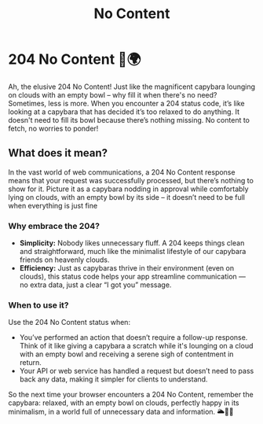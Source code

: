 ﻿---
category: 2xx
code: 204
cover: https://firebasestorage.googleapis.com/v0/b/capy-http.appspot.com/o/Capy-204-750x600.avif?alt=media
thumbnail: https://firebasestorage.googleapis.com/v0/b/capy-http.appspot.com/o/Capy-204-250x200.avif?alt=media
coverAlt: No Content
description: No Content
pubDate: 2014-06-01
tags:
- 2xx
title: No Content
---


# 204 No Content 🐹🌍

Ah, the elusive 204 No Content! Just like the magnificent capybara lounging on clouds with an empty bowl – why fill it when there's no need? Sometimes, less is more. When you encounter a 204 status code, it’s like looking at a capybara that has decided it’s too relaxed to do anything. It doesn't need to fill its bowl because there’s nothing missing. No content to fetch, no worries to ponder!

## What does it mean?
In the vast world of web communications, a 204 No Content response means that your request was successfully processed, but there’s nothing to show for it. Picture it as a capybara nodding in approval while comfortably lying on clouds, with an empty bowl by its side – it doesn’t need to be full when everything is just fine
### Why embrace the 204?
- **Simplicity:** Nobody likes unnecessary fluff. A 204 keeps things clean and straightforward, much like the minimalist lifestyle of our capybara friends on heavenly clouds.
- **Efficiency:** Just as capybaras thrive in their environment (even on clouds), this status code helps your app streamline communication — no extra data, just a clear “I got you” message.
### When to use it?
Use the 204 No Content status when:
- You’ve performed an action that doesn’t require a follow-up response. Think of it like giving a capybara a scratch while it's lounging on a cloud with an empty bowl and receiving a serene sigh of contentment in return.
- Your API or web service has handled a request but doesn’t need to pass back any data, making it simpler for clients to understand.

So the next time your browser encounters a 204 No Content, remember the capybara: relaxed, with an empty bowl on clouds, perfectly happy in its minimalism, in a world full of unnecessary data and information. 🌥️🦙✨